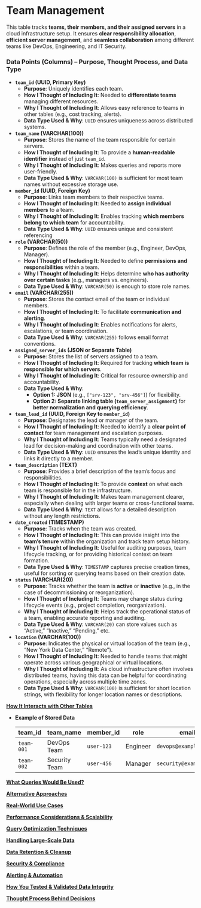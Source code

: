 # Team Management

This table tracks **teams, their members, and their assigned servers** in a cloud infrastructure setup. It ensures **clear responsibility allocation**, **efficient server management**, and **seamless collaboration** among different teams like DevOps, Engineering, and IT Security.

### **Data Points (Columns) – Purpose, Thought Process, and Data Type**

- **`team_id` (UUID, Primary Key)**
    - **Purpose**: Uniquely identifies each team.
    - **How I Thought of Including It**: Needed to **differentiate teams** managing different resources.
    - **Why I Thought of Including It**: Allows easy reference to teams in other tables (e.g., cost tracking, alerts).
    - **Data Type Used & Why**: `UUID` ensures uniqueness across distributed systems.
- **`team_name` (VARCHAR(100))**
    - **Purpose**: Stores the name of the team responsible for certain servers.
    - **How I Thought of Including It**: To provide a **human-readable identifier** instead of just `team_id`.
    - **Why I Thought of Including It**: Makes queries and reports more user-friendly.
    - **Data Type Used & Why**: `VARCHAR(100)` is sufficient for most team names without excessive storage use.
- **`member_id` (UUID, Foreign Key)**
    - **Purpose**: Links team members to their respective teams.
    - **How I Thought of Including It**: Needed to **assign individual members** to a team.
    - **Why I Thought of Including It**: Enables tracking **which members belong to which team** for accountability.
    - **Data Type Used & Why**: `UUID` ensures unique and consistent referencing
- **`role` (VARCHAR(50))**
    - **Purpose**: Defines the role of the member (e.g., Engineer, DevOps, Manager).
    - **How I Thought of Including It**: Needed to define **permissions and responsibilities** within a team.
    - **Why I Thought of Including It**: Helps determine **who has authority over certain tasks** (e.g., managers vs. engineers).
    - **Data Type Used & Why**: `VARCHAR(50)` is enough to store role names.
- **`email` (VARCHAR(255))**
    - **Purpose**: Stores the contact email of the team or individual members.
    - **How I Thought of Including It**: To facilitate **communication and alerting**.
    - **Why I Thought of Including It**: Enables notifications for alerts, escalations, or team coordination.
    - **Data Type Used & Why**: `VARCHAR(255)` follows email format conventions.
- **`assigned_server_ids` (JSON or Separate Table)**
    - **Purpose**: Stores the list of servers assigned to a team.
    - **How I Thought of Including It**: Required for tracking **which team is responsible for which servers**.
    - **Why I Thought of Including It**: Critical for resource ownership and accountability.
    - **Data Type Used & Why**:
        - **Option 1: JSON** (e.g., `["srv-123", "srv-456"]`) for flexibility.
        - **Option 2: Separate linking table (`team_server_assignment`)** for **better normalization and querying efficiency**.
- **`team_lead_id` (UUID, Foreign Key to `member_id`)**
    - **Purpose**: Designates the lead or manager of the team.
    - **How I Thought of Including It**: Needed to identify a **clear point of contact** for team management and escalation purposes.
    - **Why I Thought of Including It**: Teams typically need a designated lead for decision-making and coordination with other teams.
    - **Data Type Used & Why**: `UUID` ensures the lead’s unique identity and links it directly to a member.
- **`team_description` (TEXT)**
    - **Purpose**: Provides a brief description of the team’s focus and responsibilities.
    - **How I Thought of Including It**: To provide **context** on what each team is responsible for in the infrastructure.
    - **Why I Thought of Including It**: Makes team management clearer, especially when dealing with larger teams or cross-functional teams.
    - **Data Type Used & Why**: `TEXT` allows for a detailed description without any length restrictions.
- **`date_created` (TIMESTAMP)**
    - **Purpose**: Tracks when the team was created.
    - **How I Thought of Including It**: This can provide insight into the **team’s tenure** within the organization and track team setup history.
    - **Why I Thought of Including It**: Useful for auditing purposes, team lifecycle tracking, or for providing historical context on team formation.
    - **Data Type Used & Why**: `TIMESTAMP` captures precise creation times, useful for sorting or querying teams based on their creation date.
- **`status` (VARCHAR(20))**
    - **Purpose**: Tracks whether the team is **active** or **inactive** (e.g., in the case of decommissioning or reorganization).
    - **How I Thought of Including It**: Teams may change status during lifecycle events (e.g., project completion, reorganization).
    - **Why I Thought of Including It**: Helps track the operational status of a team, enabling accurate reporting and auditing.
    - **Data Type Used & Why**: `VARCHAR(20)` can store values such as “Active,” “Inactive,” “Pending,” etc.
- **`location` (VARCHAR(100))**
    - **Purpose**: Indicates the physical or virtual location of the team (e.g., “New York Data Center,” “Remote”).
    - **How I Thought of Including It**: Needed to handle teams that might operate across various geographical or virtual locations.
    - **Why I Thought of Including It**: As cloud infrastructure often involves distributed teams, having this data can be helpful for coordinating operations, especially across multiple time zones.
    - **Data Type Used & Why**: `VARCHAR(100)` is sufficient for short location strings, with flexibility for longer location names or descriptions.

[**How It Interacts with Other Tables**](Team%20Management%2019bead362d9380b5bcebf8cd77591e92/How%20It%20Interacts%20with%20Other%20Tables%2019dead362d93806c9e71c9f3ecbe451b.md)

- **Example of Stored Data**
    
    
    | team_id | team_name | member_id | role | email | assigned_server_ids |
    | --- | --- | --- | --- | --- | --- |
    | `team-001` | DevOps Team | `user-123` | Engineer | `devops@example.com` | `["srv-101", "srv-102"]` |
    | `team-002` | Security Team | `user-456` | Manager | `security@example.com` | `["srv-201", "srv-202"]` |

[**What Queries Would Be Used?**](Team%20Management%2019bead362d9380b5bcebf8cd77591e92/What%20Queries%20Would%20Be%20Used%2019dead362d9380e5877fd427a4811929.md)

[**Alternative Approaches**](Team%20Management%2019bead362d9380b5bcebf8cd77591e92/Alternative%20Approaches%2019dead362d938069b71bfaff2387fc2b.md)

[**Real-World Use Cases**](Team%20Management%2019bead362d9380b5bcebf8cd77591e92/Real-World%20Use%20Cases%2019dead362d9380fe8b58c25f5488d06d.md)

[**Performance Considerations & Scalability**](Team%20Management%2019bead362d9380b5bcebf8cd77591e92/Performance%20Considerations%20&%20Scalability%2019dead362d9380c1a830c5848f3672e6.md)

[**Query Optimization Techniques**](Team%20Management%2019bead362d9380b5bcebf8cd77591e92/Query%20Optimization%20Techniques%2019dead362d9380dc92bef70d656dcce0.md)

[**Handling Large-Scale Data**](Team%20Management%2019bead362d9380b5bcebf8cd77591e92/Handling%20Large-Scale%20Data%2019dead362d938018b491eda25f2ee335.md)

[**Data Retention & Cleanup**](Team%20Management%2019bead362d9380b5bcebf8cd77591e92/Data%20Retention%20&%20Cleanup%2019dead362d9380fa83b1ffcf0e98c199.md)

[**Security & Compliance**](Team%20Management%2019bead362d9380b5bcebf8cd77591e92/Security%20&%20Compliance%2019dead362d93805cbdc9c10225f4763b.md)

[**Alerting & Automation**](Team%20Management%2019bead362d9380b5bcebf8cd77591e92/Alerting%20&%20Automation%2019dead362d938000ae83f48e1da394d4.md)

[**How You Tested & Validated Data Integrity**](Team%20Management%2019bead362d9380b5bcebf8cd77591e92/How%20You%20Tested%20&%20Validated%20Data%20Integrity%2019dead362d9380f18b4fe039ebfd3ca9.md)

[**Thought Process Behind Decisions**](Team%20Management%2019bead362d9380b5bcebf8cd77591e92/Thought%20Process%20Behind%20Decisions%2019dead362d9380ce82caca5465c96273.md)